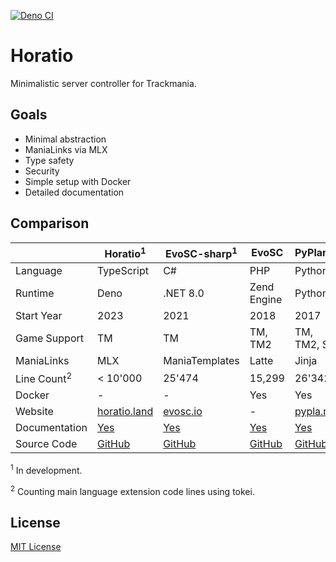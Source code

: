 [![Deno CI](https://github.com/NeKzor/horatio/actions/workflows/deno.yml/badge.svg)](https://github.com/NeKzor/horatio/actions/workflows/deno.yml)

# Horatio

Minimalistic server controller for Trackmania.

## Goals

- Minimal abstraction
- ManiaLinks via MLX
- Type safety
- Security
- Simple setup with Docker
- Detailed documentation

## Comparison

|                        | Horatio<sup>1</sup>   | EvoSC-sharp<sup>1</sup> | EvoSC               | PyPlanet            | ManiaControl               |
| ---------------------- | --------------------- | ----------------------- | ------------------- | ------------------- | -------------------------- |
| Language               | TypeScript            | C#                      | PHP                 | Python              | PHP                        |
| Runtime                | Deno                  | .NET 8.0                | Zend Engine         | Python3             | Zend Engine                |
| Start Year             | 2023                  | 2021                    | 2018                | 2017                | 2014                       |
| Game Support           | TM                    | TM                      | TM, TM2             | TM, TM2, SM         | TM, TM2, SM                |
| ManiaLinks             | MLX                   | ManiaTemplates          | Latte               | Jinja               | FML                        |
| Line Count<sup>2</sup> | \< 10'000             | 25'474                  | 15,299              | 26'342              | 41'343                     |
| Docker                 | -                     | -                       | Yes                 | Yes                 | No                         |
| Website                | [horatio.land][h-www] | [evosc.io][e2-www]      | -                   | [pypla.net][pp-www] | [maniacontrol.com][mc-www] |
| Documentation          | [Yes][h-docs]         | [Yes][e2-docs]          | [Yes][e1-docs]      | [Yes][pp-docs]      | [Yes][mc-docs]             |
| Source Code            | [GitHub][h-source]    | [GitHub][e2-source]     | [GitHub][e1-source] | [GitHub][pp-source] | [GitHub][mc-source]        |

<sup>1</sup> In development.

<sup>2</sup> Counting main language extension code lines using tokei.

[h-www]: https://horatio.land
[e2-www]: https://evosc.io
[pp-www]: https://pypla.net
[mc-www]: https://maniacontrol.com
[h-docs]: https://horatio.land/docs/intro
[e2-docs]: https://evosc.io/development/core
[e1-docs]: https://github.com/EvoEsports/EvoSC/wiki/Installation
[pp-docs]: https://pypla.net
[mc-docs]: https://maniacontrol.com/docs
[h-source]: https://github.com/NeKzor/horatio
[e2-source]: https://github.com/EvoEsports/EvoSC
[e1-source]: https://github.com/EvoEsports/EvoSC-sharp
[pp-source]: https://github.com/PyPlanet/PyPlanet
[mc-source]: https://github.com/ManiaControl/ManiaControl

## License

[MIT License](./LICENSE)
